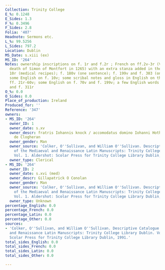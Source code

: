 ```yaml
---
Collection: Trinity College
E_%: 0.1248
E_Sides: 1.3
F_%: 0.3496
F_Sides: 2.8
Folia: '407'
Headnote: Sermons etc.
L_%: 99.5256
L_Sides: 797.2
Location: Dublin
MS_Date: s.xiii (ex)
MS_ID: '264'
Notes: ownership inscriptions on f. 1r and f.2r ; French on ff.2v-3r (Verses on the
  death of Simon of Montfort in 1265) with an extra stanza added in the 13th c; f.
  10r (medical recipes); f. 180v (one sentence); f. 199v and f. 303 (one sentence);
  some English on f. 10v; some scribal notes and gloss in English on the tract on
  ff. 21r-60v; some English on f. 70v and f. 199v; a few English words on f. 239v
  and f. 311r
O_%: 0.0
O_Sides: 0.0
Place_of_production: Ireland
Produced_for: ''
Reference: '347'
owners:
- MS_ID: '264'
  owner_ID: 1
  owner_date: s.xv
  owner_descr: fratris Iohannis knock / accomodatus domino Iohanni Hothum rectori
    de Clogheran
  owner_gender: Man
  owner_source: 'Colker, O''Sullivan, and William O''Sullivan. Descriptive Catalogue
    of the Mediaeval and Renaissance Latin Manuscripts: Trinity College Library Dublin.
    Vol. 1. Aldershot: Scolar Press for Trinity College Library Dublin, 1991.'
  owner_type: Clerical
- MS_ID: '264'
  owner_ID: 2
  owner_date: s.xvi (med)
  owner_descr: Gillapatrick O Conolan
  owner_gender: Man
  owner_source: 'Colker, O''Sullivan, and William O''Sullivan. Descriptive Catalogue
    of the Mediaeval and Renaissance Latin Manuscripts: Trinity College Library Dublin.
    Vol. 1. Aldershot: Scolar Press for Trinity College Library Dublin, 1991.'
  owner_type: Unknown
percentage_English: 0.0
percentage_French: 0.0
percentage_Latin: 0.0
percentage_Other: 0.0
sources:
- 'Colker, O''Sullivan, and William O''Sullivan. Descriptive Catalogue of the Mediaeval
  and Renaissance Latin Manuscripts: Trinity College Library Dublin. Vol. 1. Aldershot:
  Scolar Press for Trinity College Library Dublin, 1991.'
total_sides_English: 0.0
total_sides_French: 0.0
total_sides_Latin: 0.0
total_sides_Other: 0.0

---
```

